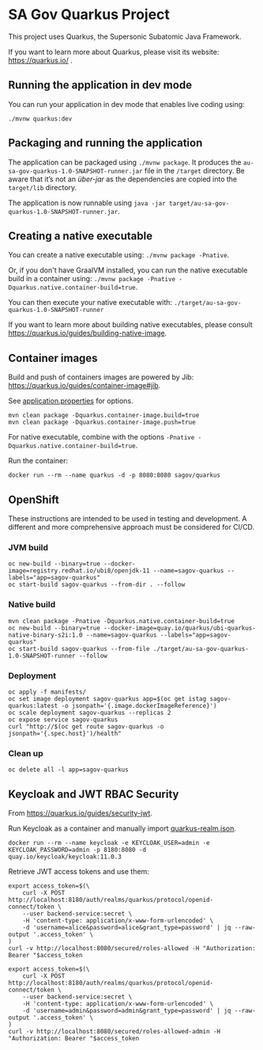 # SA Gov Quarkus Project

This project uses Quarkus, the Supersonic Subatomic Java Framework.

If you want to learn more about Quarkus, please visit its website: https://quarkus.io/ .

## Running the application in dev mode

You can run your application in dev mode that enables live coding using:
```
./mvnw quarkus:dev
```

## Packaging and running the application

The application can be packaged using `./mvnw package`.
It produces the `au-sa-gov-quarkus-1.0-SNAPSHOT-runner.jar` file in the `/target` directory.
Be aware that it’s not an _über-jar_ as the dependencies are copied into the `target/lib` directory.

The application is now runnable using `java -jar target/au-sa-gov-quarkus-1.0-SNAPSHOT-runner.jar`.

## Creating a native executable

You can create a native executable using: `./mvnw package -Pnative`.

Or, if you don't have GraalVM installed, you can run the native executable build in a container using: `./mvnw package -Pnative -Dquarkus.native.container-build=true`.

You can then execute your native executable with: `./target/au-sa-gov-quarkus-1.0-SNAPSHOT-runner`

If you want to learn more about building native executables, please consult https://quarkus.io/guides/building-native-image.

## Container images

Build and push of containers images are powered by Jib: https://quarkus.io/guides/container-image#jib.

See [application.properties](./src/main/resources/application.properties) for options.

```
mvn clean package -Dquarkus.container-image.build=true
mvn clean package -Dquarkus.container-image.push=true
```

For native executable, combine with the options `-Pnative -Dquarkus.native.container-build=true`.

Run the container:

```
docker run --rm --name quarkus -d -p 8080:8080 sagov/quarkus
```

## OpenShift

These instructions are intended to be used in testing and development. A different and more comprehensive approach must be considered for CI/CD.

### JVM build

```
oc new-build --binary=true --docker-image=registry.redhat.io/ubi8/openjdk-11 --name=sagov-quarkus --labels="app=sagov-quarkus"
oc start-build sagov-quarkus --from-dir . --follow
```

### Native build

```
mvn clean package -Pnative -Dquarkus.native.container-build=true
oc new-build --binary=true --docker-image=quay.io/quarkus/ubi-quarkus-native-binary-s2i:1.0 --name=sagov-quarkus --labels="app=sagov-quarkus"
oc start-build sagov-quarkus --from-file ./target/au-sa-gov-quarkus-1.0-SNAPSHOT-runner --follow
```

### Deployment

```
oc apply -f manifests/
oc set image deployment sagov-quarkus app=$(oc get istag sagov-quarkus:latest -o jsonpath='{.image.dockerImageReference}')
oc scale deployment sagov-quarkus --replicas 2
oc expose service sagov-quarkus
curl "http://$(oc get route sagov-quarkus -o jsonpath='{.spec.host}')/health"
```

### Clean up

```
oc delete all -l app=sagov-quarkus
```

## Keycloak and JWT RBAC Security

From https://quarkus.io/guides/security-jwt.

Run Keycloak as a container and manually import [quarkus-realm.json](./config/quarkus-realm.json).

```
docker run --rm --name keycloak -e KEYCLOAK_USER=admin -e KEYCLOAK_PASSWORD=admin -p 8180:8080 -d quay.io/keycloak/keycloak:11.0.3
```

Retrieve JWT access tokens and use them:

```
export access_token=$(\
    curl -X POST http://localhost:8180/auth/realms/quarkus/protocol/openid-connect/token \
    --user backend-service:secret \
    -H 'content-type: application/x-www-form-urlencoded' \
    -d 'username=alice&password=alice&grant_type=password' | jq --raw-output '.access_token' \
)
curl -v http://localhost:8080/secured/roles-allowed -H "Authorization: Bearer "$access_token

export access_token=$(\
    curl -X POST http://localhost:8180/auth/realms/quarkus/protocol/openid-connect/token \
    --user backend-service:secret \
    -H 'content-type: application/x-www-form-urlencoded' \
    -d 'username=admin&password=admin&grant_type=password' | jq --raw-output '.access_token' \
)
curl -v http://localhost:8080/secured/roles-allowed-admin -H "Authorization: Bearer "$access_token
```
